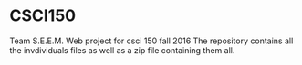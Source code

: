 # CSCI150
Team S.E.E.M.
Web project for csci 150 fall 2016
The repository contains all the invdividuals files as well as a zip file containing them all. 
